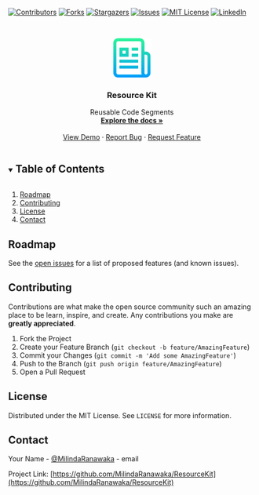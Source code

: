 <!--
*** Thanks for checking out the Best-README-Template. If you have a suggestion
*** that would make this better, please fork the repo and create a pull request
*** or simply open an issue with the tag "enhancement".
*** Thanks again! Now go create something AMAZING! :D
***
***
***
*** To avoid retyping too much info. Do a search and replace for the following:
*** github_username, repo_name, twitter_handle, email, project_title, project_description
-->



<!-- PROJECT SHIELDS -->
<!--
*** I'm using markdown "reference style" links for readability.
*** Reference links are enclosed in brackets [ ] instead of parentheses ( ).
*** See the bottom of this document for the declaration of the reference variables
*** for contributors-url, forks-url, etc. This is an optional, concise syntax you may use.
*** https://www.markdownguide.org/basic-syntax/#reference-style-links
-->
[![Contributors][contributors-shield]][contributors-url]
[![Forks][forks-shield]][forks-url]
[![Stargazers][stars-shield]][stars-url]
[![Issues][issues-shield]][issues-url]
[![MIT License][license-shield]][license-url]
[![LinkedIn][linkedin-shield]][linkedin-url]



<!-- PROJECT LOGO -->
<br />
<p align="center">
  <a href="https://github.com/MilindaRanawaka/ResourceKit">
    <img src="images/logo.png" alt="Logo" width="80" height="80">
  </a>

  <h3 align="center">Resource Kit</h3>

  <p align="center">
    Reusable Code Segments
    <br />
    <a href="https://github.com/MilindaRanawaka/ResourceKit"><strong>Explore the docs »</strong></a>
    <br />
    <br />
    <a href="https://github.com/MilindaRanawaka/ResourceKit">View Demo</a>
    ·
    <a href="https://github.com/MilindaRanawaka/ResourceKit/issues">Report Bug</a>
    ·
    <a href="https://github.com/MilindaRanawaka/ResourceKit/issues">Request Feature</a>
  </p>
</p>



<!-- TABLE OF CONTENTS -->
<details open="open">
  <summary><h2 style="display: inline-block">Table of Contents</h2></summary>
  <ol>
    <li><a href="#roadmap">Roadmap</a></li>
    <li><a href="#contributing">Contributing</a></li>
    <li><a href="#license">License</a></li>
    <li><a href="#contact">Contact</a></li>
  </ol>
</details>

<!-- ROADMAP -->
## Roadmap

See the [open issues](https://github.com/MilindaRanawaka/ResourceKit/issues) for a list of proposed features (and known issues).



<!-- CONTRIBUTING -->
## Contributing

Contributions are what make the open source community such an amazing place to be learn, inspire, and create. Any contributions you make are **greatly appreciated**.

1. Fork the Project
2. Create your Feature Branch (`git checkout -b feature/AmazingFeature`)
3. Commit your Changes (`git commit -m 'Add some AmazingFeature'`)
4. Push to the Branch (`git push origin feature/AmazingFeature`)
5. Open a Pull Request



<!-- LICENSE -->
## License

Distributed under the MIT License. See `LICENSE` for more information.



<!-- CONTACT -->
## Contact

Your Name - [@MilindaRanawaka](https://twitter.com/MilindaRanawaka) - email

Project Link: [https://github.com/MilindaRanawaka/ResourceKit](https://github.com/MilindaRanawaka/ResourceKit)





<!-- MARKDOWN LINKS & IMAGES -->
<!-- https://www.markdownguide.org/basic-syntax/#reference-style-links -->
[contributors-shield]: https://img.shields.io/github/contributors/MilindaRanawaka/ResourceKit.svg?style=for-the-badge
[contributors-url]: https://github.com/MilindaRanawaka/ResourceKit/graphs/contributors
[forks-shield]: https://img.shields.io/github/forks/MilindaRanawaka/ResourceKit.svg?style=for-the-badge
[forks-url]: https://github.com/MilindaRanawaka/ResourceKit/network/members
[stars-shield]: https://img.shields.io/github/stars/MilindaRanawaka/ResourceKit.svg?style=for-the-badge
[stars-url]: https://github.com/MilindaRanawaka/ResourceKit/stargazers
[issues-shield]: https://img.shields.io/github/issues/MilindaRanawaka/ResourceKit.svg?style=for-the-badge
[issues-url]: https://github.com/MilindaRanawaka/ResourceKit/issues
[license-shield]: https://img.shields.io/github/license/MilindaRanawaka/ResourceKit.svg?style=for-the-badge
[license-url]: https://github.com/MilindaRanawaka/ResourceKit/blob/master/LICENSE.txt
[linkedin-shield]: https://img.shields.io/badge/-LinkedIn-black.svg?style=for-the-badge&logo=linkedin&colorB=555
[linkedin-url]: https://www.linkedin.com/in/milinda-ranawaka-5303a5185/
